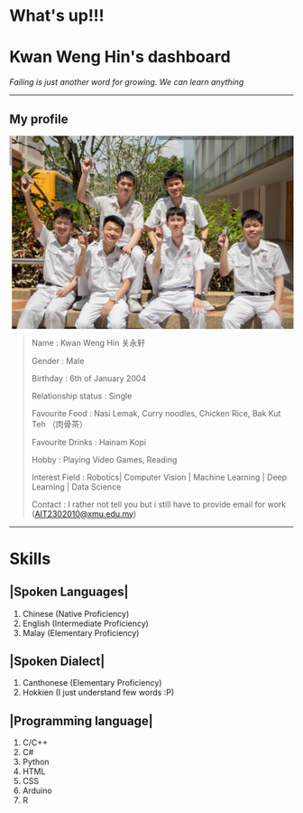 # What's up!!!
# Kwan Weng Hin's dashboard
*Failing is just another word for growing. We can learn anything*

-----------------------------------------------------
## My profile
 <img decoding="async" align="center" src="images/campusLifePic2.png">

> Name                : Kwan Weng Hin 关永轩
>
> Gender              : Male
>
> Birthday            : 6th of January 2004
>
> Relationship status : Single
>
>Favourite Food       : Nasi Lemak, Curry noodles, Chicken Rice, Bak Kut Teh （肉骨茶）
>
>Favourite Drinks     : Hainam Kopi
>
>Hobby                : Playing Video Games, Reading 
>
>Interest Field       : Robotics| Computer Vision | Machine Learning | Deep Learning | Data Science
>
>Contact              : I rather not tell you but i still have to provide email for work (AIT2302010@xmu.edu.my)

-----------------------------------------------------

# Skills

 ## |Spoken Languages|
1. Chinese (Native Proficiency)
2. English (Intermediate Proficiency)
3. Malay   (Elementary Proficiency)

 ## |Spoken Dialect|
1. Canthonese (Elementary Proficiency)
2. Hokkien (I just understand few words :P) 

 ## |Programming language|
1. C/C++
2. C#
3. Python
4. HTML
5. CSS
6. Arduino
7. R


